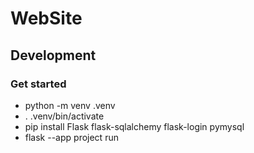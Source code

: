 # WebSite

## Development

### Get started

- python -m venv .venv
- . .venv/bin/activate
- pip install Flask flask-sqlalchemy flask-login pymysql
- flask --app project run